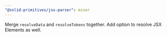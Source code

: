 ```yaml
---
"@solid-primitives/jsx-parser": minor
---
```


Merge `resolveData` and `resolveTokens` together. Add option to resolve JSX Elements as well.
